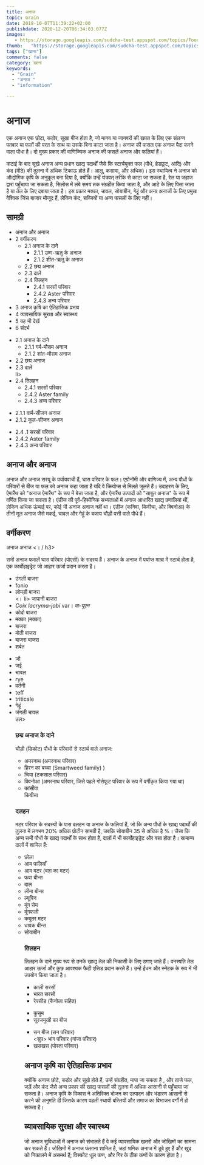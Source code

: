 ```yaml
---
title: अनाज 
topic: Grain
date: 2018-10-07T11:39:22+02:00
publishdate: 2020-12-20T06:34:03.077Z
images: 
   - https://storage.googleapis.com/sudcha-test.appspot.com/topics/Food/grain/1.jpeg
thumb:   "https://storage.googleapis.com/sudcha-test.appspot.com/topics/Food/grain/thumb.jpeg"
tags: ["खाना"]
comments: false
category: खाना
keywords: 
  - "Grain"
  - "अनाज "
  - "information"

---
```

<h1> अनाज </h1> <p> एक अनाज एक छोटा, कठोर, सूखा बीज होता है, जो मानव या जानवरों की खपत के लिए एक संलग्न पतवार या फलों की परत के साथ या उसके बिना काटा जाता है। अनाज की फसल एक अनाज पैदा करने वाला पौधा है। दो मुख्य प्रकार की वाणिज्यिक अनाज की फसलें अनाज और फलियां हैं। </p> <p> कटाई के बाद सूखे अनाज अन्य प्रधान खाद्य पदार्थों जैसे कि स्टार्चयुक्त फल (पौधे, ब्रेडफ्रूट, आदि) और कंद (मीठे) की तुलना में अधिक टिकाऊ होते हैं। आलू, कसावा, और अधिक)। इस स्थायित्व ने अनाज को औद्योगिक कृषि के अनुकूल बना दिया है, क्योंकि उन्हें यंत्रवत् तरीके से काटा जा सकता है, रेल या जहाज द्वारा पहुँचाया जा सकता है, सिलोस में लंबे समय तक संग्रहीत किया जाता है, और आटे के लिए पिसा जाता है या तेल के लिए दबाया जाता है। इस प्रकार मक्का, चावल, सोयाबीन, गेहूं और अन्य अनाजों के लिए प्रमुख वैश्विक जिंस बाजार मौजूद हैं, लेकिन कंद, सब्जियों या अन्य फसलों के लिए नहीं। </p> <h2> सामग्री </h2> <ul> <li> अनाज और अनाज </li> <li> 2 वर्गीकरण <ul> <li> 2.1 अनाज के दाने <ul> <li> 2.1.1 उष्ण-ऋतु के अनाज </li> <li> 2.1.2 शीत-ऋतु के अनाज </li> </ul> </li> <li> 2.2 छद्म अनाज </li> <li> 2.3 दालें </li> <li> 2.4 तिलहन <ul> <li> 2.4.1 सरसों परिवार </li> <li> 2.4.2 Aster परिवार </li> <li> 2.4.3 अन्य परिवार </li> </ul> </li> </ul> </li> <li> 3 अनाज कृषि का ऐतिहासिक प्रभाव </li> <li> 4 व्यावसायिक सुरक्षा और स्वास्थ्य </li> <li> 5 यह भी देखें </li> <li> 6 संदर्भ </li> </ul> <ul> <li> 2.1 अनाज के दाने <ul> <li> 2.1.1 गर्म-मौसम अनाज </li> <li> 2.1.2 शांत-मौसम अनाज </li> </ul> </li> <li> 2.2 छद्म अनाज </li> <li> 2.3 दालें </li> li> <li> 2.4 तिलहन <ul> <li> 2.4.1 सरसों परिवार </li> <li> 2.4.2 Aster family </li> <li> 2.4.3 अन्य परिवार </li> </ul> </li> </ul> <ul> <li> 2.1.1 वार्म-सीजन अनाज </li> <li> 2.1.2 कूल-सीजन अनाज </li> </ul> <ul> <li> 2.4 .1 सरसों परिवार </li> <li> 2.4.2 Aster family </li> <li> 2.4.3 अन्य परिवार </li> </ul> <h2> अनाज और अनाज </h2> <p> अनाज और अनाज सरयू के पर्यायवाची हैं, घास परिवार के फल। एग्रोनॉमी और वाणिज्य में, अन्य पौधों के परिवारों से बीज या फल को अनाज कहा जाता है यदि वे क्रियोप्स से मिलते जुलते हैं। उदाहरण के लिए, ऐमारैंथ को "अनाज ऐमारैंथ" के रूप में बेचा जाता है, और ऐमारैंथ उत्पादों को "साबुत अनाज" के रूप में वर्णित किया जा सकता है। एंडीज की पूर्व-हिस्पैनिक सभ्यताओं में अनाज आधारित खाद्य प्रणालियां थीं, लेकिन अधिक ऊंचाई पर, कोई भी अनाज अनाज नहीं था। एंडीज (कनिवा, किवीचा, और क्विनोआ) के तीनों मूल अनाज जैसे मकई, चावल और गेहूं के बजाय चौड़ी पत्ती वाले पौधे हैं। </p> <h2> वर्गीकरण </h2 <h3> अनाज अनाज <। / h3> <p> सभी अनाज फसलें घास परिवार (पोएसी) के सदस्य हैं। अनाज के अनाज में पर्याप्त मात्रा में स्टार्च होता है, एक कार्बोहाइड्रेट जो आहार ऊर्जा प्रदान करता है। </p> <ul> <li> उंगली बाजरा </li> <li> fonio </li> <li> लोमड़ी बाजरा </li> <। li> जापानी बाजरा </li> <li> <i> Coix lacryma-jobi </i> var। <i> मा-यूएन </i> </li> <li> कोदो बाजरा </li> <li> मक्का (मक्का) </li> <li> बाजरा </li> <li> मोती बाजरा </li > <li> बाजरा बाजरा </li> <li> शर्बत </li> </ul> <ul> <li> जौ </li> <li> जई </li> <li> चावल </li> <li> rye </li> <li> वर्तनी </li> <li> teff </li> <li> triticale </li> <li> गेहूं </li> <li> जंगली चावल </li> </li> उल> <h3> छद्म अनाज के दाने </h3> <p> चौड़ी (डिकोट) पौधों के परिवारों से स्टार्च वाले अनाज: </p> <ul> <li> अमरनाथ (अमरनाथ परिवार) </li> <li> हिरन का बच्चा (Smartweed family) ) </li> <li> चिया (टकसाल परिवार) </li> <li> क्विनोआ (अमरनाथ परिवार, जिसे पहले गोसेफूट परिवार के रूप में वर्गीकृत किया गया था) </li> <li> कांसीवा </li> </li> किवीचा </li > </ul> <h3> दलहन </h3> <p> मटर परिवार के सदस्यों के पास दलहन या अनाज के फलियां हैं, जो कि अन्य पौधों के खाद्य पदार्थों की तुलना में लगभग 20% अधिक प्रोटीन सामग्री है, जबकि सोयाबीन 35 से अधिक है %। जैसा कि अन्य सभी पौधों के खाद्य पदार्थों के साथ होता है, दालों में भी कार्बोहाइड्रेट और वसा होता है। सामान्य दालों में शामिल हैं: </p> <ul> <li> छोला </li> <li> आम फलियाँ </li> <li> आम मटर (बाग़ का मटर) </li> <li> फवा बीन्स </li> <li> दाल </li> <li> लीमा बीन्स </li> <li> ल्यूपिन </li> <li> मूंग सेम </li> <li> मूंगफली </li> <li> कबूतर मटर </li > <li> धावक बीन्स </li> <li> सोयाबीन </li> <h3> तिलहन </h3> <p> तिलहन के दाने मुख्य रूप से उनके खाद्य तेल की निकासी के लिए उगाए जाते हैं। वनस्पति तेल आहार ऊर्जा और कुछ आवश्यक फैटी एसिड प्रदान करते हैं। उन्हें ईंधन और स्नेहक के रूप में भी उपयोग किया जाता है। </p> <ul> <li> काली सरसों </li> <li> भारत सरसों </li> <li> रेपसीड (कैनोला सहित) </li> </ul> <ul> <li> कुसुम </li> <li> सूरजमुखी का बीज </li> </ul> <ul> <li> सन बीज (सन परिवार) </li> <सुप> भांग परिवार (गांजा परिवार) </li> <li> खसखस ​​(पोस्ता परिवार) </li> </ul> <h2> अनाज कृषि का ऐतिहासिक प्रभाव </h2> <p> क्योंकि अनाज छोटे, कठोर और सूखे होते हैं, उन्हें संग्रहीत, मापा जा सकता है , और ताजे फल, जड़ें और कंद जैसे अन्य प्रकार की खाद्य फसलों की तुलना में अधिक आसानी से पहुँचाया जा सकता है। अनाज कृषि के विकास ने अतिरिक्त भोजन का उत्पादन और भंडारण आसानी से करने की अनुमति दी जिसके कारण पहली स्थायी बस्तियों और समाज का विभाजन वर्गों में हो सकता है। </p> <h2> व्यावसायिक सुरक्षा और स्वास्थ्य </h2> <p> जो अनाज सुविधाओं में अनाज को संभालते हैं वे कई व्यावसायिक खतरों और जोखिमों का सामना कर सकते हैं। जोखिमों में अनाज फंसाना शामिल है, जहां श्रमिक अनाज में डूबे हुए हैं और खुद को निकालने में असमर्थ हैं; विस्फोट धूल कण, और गिर के ठीक कणों के कारण होता है। </p> 